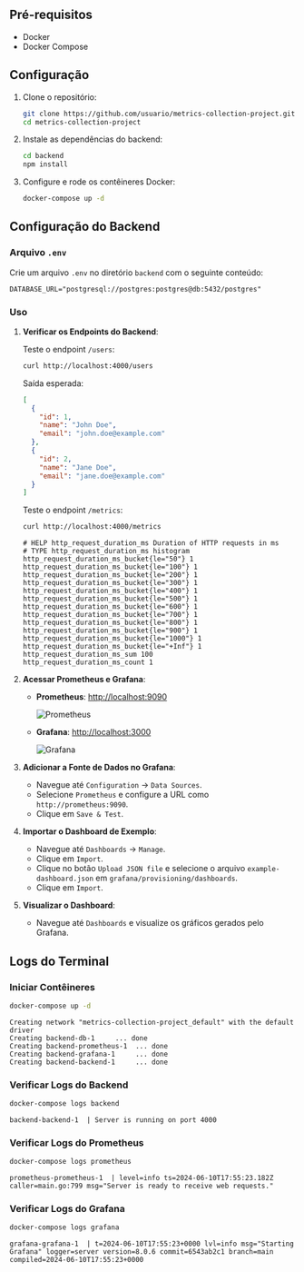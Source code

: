 

## Pré-requisitos
- Docker
- Docker Compose

## Configuração

1. Clone o repositório:
   ```bash
   git clone https://github.com/usuario/metrics-collection-project.git
   cd metrics-collection-project
   ```

2. Instale as dependências do backend:
   ```bash
   cd backend
   npm install
   ```

3. Configure e rode os contêineres Docker:
   ```bash
   docker-compose up -d
   ```

## Configuração do Backend

### Arquivo `.env`

Crie um arquivo `.env` no diretório `backend` com o seguinte conteúdo:

```env
DATABASE_URL="postgresql://postgres:postgres@db:5432/postgres"
```

### Uso

1. **Verificar os Endpoints do Backend**:

   Teste o endpoint `/users`:

   ```bash
   curl http://localhost:4000/users
   ```

   Saída esperada:
   ```json
   [
     {
       "id": 1,
       "name": "John Doe",
       "email": "john.doe@example.com"
     },
     {
       "id": 2,
       "name": "Jane Doe",
       "email": "jane.doe@example.com"
     }
   ]
   ```

   Teste o endpoint `/metrics`:

   ```bash
   curl http://localhost:4000/metrics
   ```

   ```plaintext
   # HELP http_request_duration_ms Duration of HTTP requests in ms
   # TYPE http_request_duration_ms histogram
   http_request_duration_ms_bucket{le="50"} 1
   http_request_duration_ms_bucket{le="100"} 1
   http_request_duration_ms_bucket{le="200"} 1
   http_request_duration_ms_bucket{le="300"} 1
   http_request_duration_ms_bucket{le="400"} 1
   http_request_duration_ms_bucket{le="500"} 1
   http_request_duration_ms_bucket{le="600"} 1
   http_request_duration_ms_bucket{le="700"} 1
   http_request_duration_ms_bucket{le="800"} 1
   http_request_duration_ms_bucket{le="900"} 1
   http_request_duration_ms_bucket{le="1000"} 1
   http_request_duration_ms_bucket{le="+Inf"} 1
   http_request_duration_ms_sum 100
   http_request_duration_ms_count 1
   ```

2. **Acessar Prometheus e Grafana**:

   - **Prometheus**: [http://localhost:9090](http://localhost:9090)
   
     ![Prometheus](https://fakeimg.pl/800x400/?text=Prometheus%20Dashboard)

   - **Grafana**: [http://localhost:3000](http://localhost:3000)
   
     ![Grafana](https://fakeimg.pl/800x400/?text=Grafana%20Dashboard)

3. **Adicionar a Fonte de Dados no Grafana**:
   - Navegue até `Configuration` -> `Data Sources`.
   - Selecione `Prometheus` e configure a URL como `http://prometheus:9090`.
   - Clique em `Save & Test`.

4. **Importar o Dashboard de Exemplo**:
   - Navegue até `Dashboards` -> `Manage`.
   - Clique em `Import`.
   - Clique no botão `Upload JSON file` e selecione o arquivo `example-dashboard.json` em `grafana/provisioning/dashboards`.
   - Clique em `Import`.

5. **Visualizar o Dashboard**:
   - Navegue até `Dashboards` e visualize os gráficos gerados pelo Grafana.

## Logs do Terminal

### Iniciar Contêineres

```bash
docker-compose up -d
```

```plaintext
Creating network "metrics-collection-project_default" with the default driver
Creating backend-db-1     ... done
Creating backend-prometheus-1  ... done
Creating backend-grafana-1     ... done
Creating backend-backend-1     ... done
```

### Verificar Logs do Backend

```bash
docker-compose logs backend
```


```plaintext
backend-backend-1  | Server is running on port 4000
```

### Verificar Logs do Prometheus

```bash
docker-compose logs prometheus
```


```plaintext
prometheus-prometheus-1  | level=info ts=2024-06-10T17:55:23.182Z caller=main.go:799 msg="Server is ready to receive web requests."
```

### Verificar Logs do Grafana

```bash
docker-compose logs grafana
```


```plaintext
grafana-grafana-1  | t=2024-06-10T17:55:23+0000 lvl=info msg="Starting Grafana" logger=server version=8.0.6 commit=6543ab2c1 branch=main compiled=2024-06-10T17:55:23+0000
```


